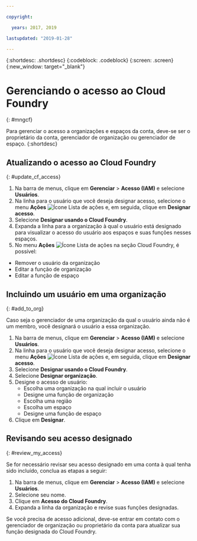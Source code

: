 ```yaml
---

copyright:

  years: 2017, 2019

lastupdated: "2019-01-28"

---
```


{:shortdesc: .shortdesc}
{:codeblock: .codeblock}
{:screen: .screen}
{:new_window: target="_blank"}

# Gerenciando o acesso ao Cloud Foundry
{: #mngcf}

Para gerenciar o acesso a organizações e espaços da conta, deve-se ser o proprietário da conta, gerenciador de organização ou gerenciador de espaço.
{:shortdesc}

## Atualizando o acesso ao Cloud Foundry
{: #update_cf_access}

1. Na barra de menus, clique em **Gerenciar** &gt; **Acesso (IAM)** e selecione **Usuários**.
2. Na linha para o usuário que você deseja designar acesso, selecione o menu **Ações** ![Ícone Lista de ações](../icons/action-menu-icon.svg) e, em seguida, clique em **Designar acesso**.
3. Selecione **Designar usando o Cloud Foundry**.
4. Expanda a linha para a organização à qual o usuário está designado para visualizar o acesso do usuário aos espaços e suas funções nesses espaços.
5. No menu **Ações** ![Ícone Lista de ações](../icons/action-menu-icon.svg) na seção Cloud Foundry, é possível:

  * Remover o usuário da organização
  * Editar a função de organização
  * Editar a função de espaço

## Incluindo um usuário em uma organização
{: #add_to_org}

Caso seja o gerenciador de uma organização da qual o usuário ainda não é um membro, você designará o usuário a essa organização.

1. Na barra de menus, clique em **Gerenciar** &gt; **Acesso (IAM)** e selecione **Usuários**.
2. Na linha para o usuário que você deseja designar acesso, selecione o menu **Ações** ![Ícone Lista de ações](../icons/action-menu-icon.svg) e, em seguida, clique em **Designar acesso**.
3. Selecione **Designar usando o Cloud Foundry**.
4. Selecione **Designar organização**.
5. Designe o acesso de usuário:
   * Escolha uma organização na qual incluir o usuário
   * Designe uma função de organização
   * Escolha uma região
   * Escolha um espaço
   * Designe uma função de espaço
7. Clique em **Designar**.

## Revisando seu acesso designado
{: #review_my_access}

Se for necessário revisar seu acesso designado em uma conta à qual tenha sido incluído, conclua as etapas a seguir:

1. Na barra de menus, clique em **Gerenciar** &gt; **Acesso (IAM)** e selecione **Usuários**.
2. Selecione seu nome.
3. Clique em **Acesso do Cloud Foundry**.
3. Expanda a linha da organização e revise suas funções designadas.

Se você precisa de acesso adicional, deve-se entrar em contato com o gerenciador de organização ou proprietário da conta para atualizar sua função designada do Cloud Foundry.

